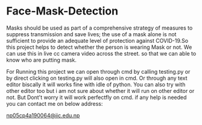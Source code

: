 # Face-Mask-Detection
Masks should be used as part of a comprehensive strategy of measures to suppress transmission and save lives; the use of a mask alone is not sufficient to provide an adequate level of protection against COVID-19.So this project helps to detect whether the person is wearing Mask or not. We can use this in live cc camera video across the street. so that we can able to know who are putting mask. 

For Running this project we can open through cmd by calling testing.py or by direct clicking on testing.py will also open in cmd. Or through any text editor biscally it will works fine with idle of python. You can also try with other editor too but i am not sure about whether it will run on other editor or not. But Dont't worry it will work perfectfly on
cmd. if any help is needed you can contact me on below address:

np05cp4a190064@iic.edu.np
